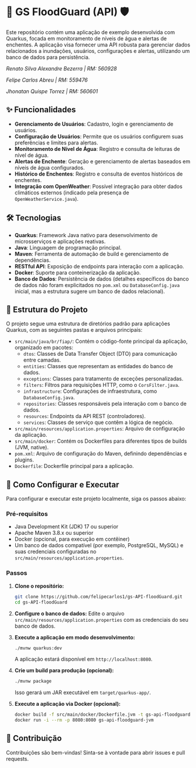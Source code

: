 # 🌊 GS FloodGuard (API) 🛡

Este repositório contém uma aplicação de exemplo desenvolvida com Quarkus, focada em monitoramento de níveis de água e alertas de enchentes. A aplicação visa fornecer uma API robusta para gerenciar dados relacionados a inundações, usuários, configurações e alertas, utilizando um banco de dados para persistência.


*Renato Silva Alexandre Bezerra | RM: 560928*

*Felipe Carlos Abreu | RM: 559476*

*Jhonatan Quispe Torrez | RM: 560601*
## ✨ Funcionalidades

- **Gerenciamento de Usuários**: Cadastro, login e gerenciamento de usuários.
- **Configuração de Usuários**: Permite que os usuários configurem suas preferências e limites para alertas.
- **Monitoramento de Nível de Água**: Registro e consulta de leituras de nível de água.
- **Alertas de Enchente**: Geração e gerenciamento de alertas baseados em níveis de água configurados.
- **Histórico de Enchentes**: Registro e consulta de eventos históricos de enchentes.
- **Integração com OpenWeather**: Possível integração para obter dados climáticos externos (indicado pela presença de `OpenWeatherService.java`).

## 🛠️ Tecnologias

- **Quarkus**: Framework Java nativo para desenvolvimento de microsserviços e aplicações reativas.
- **Java**: Linguagem de programação principal.
- **Maven**: Ferramenta de automação de build e gerenciamento de dependências.
- **RESTful API**: Exposição de endpoints para interação com a aplicação.
- **Docker**: Suporte para conteinerização da aplicação.
- **Banco de Dados**: Persistência de dados (detalhes específicos do banco de dados não foram explicitados no `pom.xml` ou `DatabaseConfig.java` inicial, mas a estrutura sugere um banco de dados relacional).




## 📂 Estrutura do Projeto

O projeto segue uma estrutura de diretórios padrão para aplicações Quarkus, com as seguintes pastas e arquivos principais:

- `src/main/java/br/fiap/`: Contém o código-fonte principal da aplicação, organizado em pacotes:
    - `dtos`: Classes de Data Transfer Object (DTO) para comunicação entre camadas.
    - `entities`: Classes que representam as entidades do banco de dados.
    - `exceptions`: Classes para tratamento de exceções personalizadas.
    - `filters`: Filtros para requisições HTTP, como o `CorsFilter.java`.
    - `infrastructure`: Configurações de infraestrutura, como `DatabaseConfig.java`.
    - `repositories`: Classes responsáveis pela interação com o banco de dados.
    - `resources`: Endpoints da API REST (controladores).
    - `services`: Classes de serviço que contêm a lógica de negócio.
- `src/main/resources/application.properties`: Arquivo de configuração da aplicação.
- `src/main/docker`: Contém os Dockerfiles para diferentes tipos de builds (JVM, native).
- `pom.xml`: Arquivo de configuração do Maven, definindo dependências e plugins.
- `Dockerfile`: Dockerfile principal para a aplicação.




## 🚀 Como Configurar e Executar

Para configurar e executar este projeto localmente, siga os passos abaixo:

### Pré-requisitos

- Java Development Kit (JDK) 17 ou superior
- Apache Maven 3.8.x ou superior
- Docker (opcional, para execução em contêiner)
- Um banco de dados compatível (por exemplo, PostgreSQL, MySQL) e suas credenciais configuradas no `src/main/resources/application.properties`.

### Passos

1.  **Clone o repositório:**
    ```bash
    git clone https://github.com/felipecarlos1/gs-API-floodGuard.git
    cd gs-API-floodGuard
    ```

2.  **Configure o banco de dados:**
    Edite o arquivo `src/main/resources/application.properties` com as credenciais do seu banco de dados.

3.  **Execute a aplicação em modo desenvolvimento:**
    ```bash
    ./mvnw quarkus:dev
    ```
    A aplicação estará disponível em `http://localhost:8080`.

4.  **Crie um build para produção (opcional):**
    ```bash
    ./mvnw package
    ```
    Isso gerará um JAR executável em `target/quarkus-app/`.

5.  **Execute a aplicação via Docker (opcional):**
    ```bash
    docker build -f src/main/docker/Dockerfile.jvm -t gs-api-floodguard-jvm .
    docker run -i --rm -p 8080:8080 gs-api-floodguard-jvm
    ```

## 🤝 Contribuição

Contribuições são bem-vindas! Sinta-se à vontade para abrir issues e pull requests.

